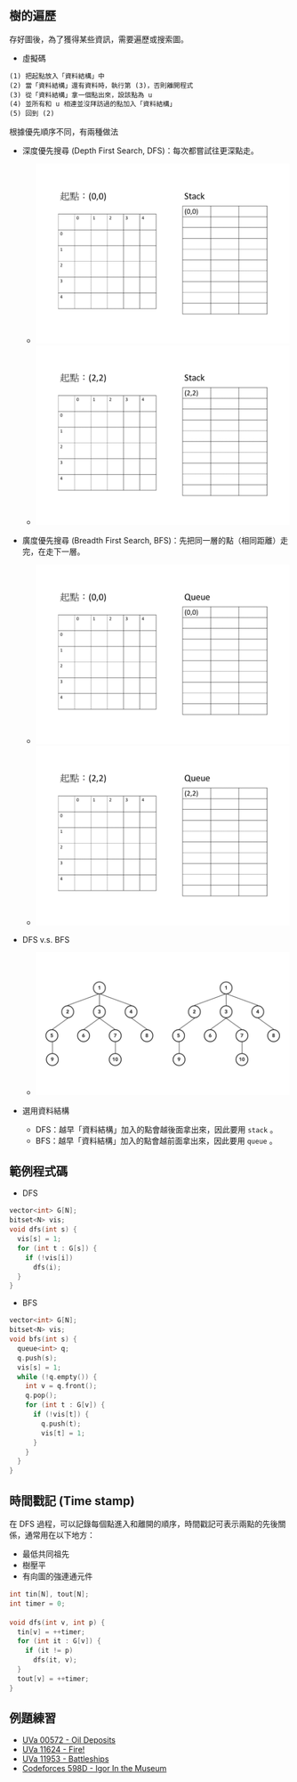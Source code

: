 ## 樹的遍歷

存好圖後，為了獲得某些資訊，需要遍歷或搜索圖。

- 虛擬碼

```txt
(1) 把起點放入「資料結構」中
(2) 當「資料結構」還有資料時，執行第 (3)，否則離開程式
(3) 從「資料結構」拿一個點出來，設該點為 u
(4) 並所有和 u 相連並沒拜訪過的點加入「資料結構」
(5) 回到 (2)
```

根據優先順序不同，有兩種做法

-   深度優先搜尋 (Depth First Search, DFS)：每次都嘗試往更深點走。
    - ![](images/dfs.gif)
    - ![](images/dfs2.gif)
-   廣度優先搜尋 (Breadth First Search, BFS)：先把同一層的點（相同距離）走完，在走下一層。
    - ![](images/bfs.gif)
    - ![](images/bfs2.gif)


-   DFS v.s. BFS
    - ![](images/bfsAndDfs.gif)

-   選用資料結構
    - DFS：越早「資料結構」加入的點會越後面拿出來，因此要用 `stack` 。
    - BFS：越早「資料結構」加入的點會越前面拿出來，因此要用 `queue` 。

## 範例程式碼

- DFS

```cpp
vector<int> G[N];
bitset<N> vis;
void dfs(int s) {
  vis[s] = 1;
  for (int t : G[s]) {
    if (!vis[i])
      dfs(i);
  }
}
```

- BFS

```cpp
vector<int> G[N];
bitset<N> vis;
void bfs(int s) {
  queue<int> q;
  q.push(s);
  vis[s] = 1;
  while (!q.empty()) {
    int v = q.front();
    q.pop();
    for (int t : G[v]) {
      if (!vis[t]) {
        q.push(t);
        vis[t] = 1;
      }
    }
  }
}
```

## 時間戳記 (Time stamp)

在 DFS 過程，可以記錄每個點進入和離開的順序，時間戳記可表示兩點的先後關係，通常用在以下地方：

- 最低共同祖先
- 樹壓平
- 有向圖的強連通元件

```cpp
int tin[N], tout[N];
int timer = 0;

void dfs(int v, int p) {
  tin[v] = ++timer;
  for (int it : G[v]) {
    if (it != p)
      dfs(it, v);
  }
  tout[v] = ++timer;
}
```

## 例題練習

-  [UVa 00572 - Oil Deposits](http://uva.onlinejudge.org/external/5/572.pdf) 
-  [UVa 11624 - Fire!](http://uva.onlinejudge.org/external/116/11624.pdf) 
-  [UVa 11953 - Battleships](http://uva.onlinejudge.org/external/119/11953.pdf) 
-  [Codeforces 598D - Igor In the Museum](https://codeforces.com/problemset/problem/598/D) 

